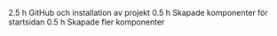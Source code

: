 2.5 h GitHub och installation av projekt
0.5 h Skapade komponenter för startsidan
0.5 h Skapade fler komponenter

